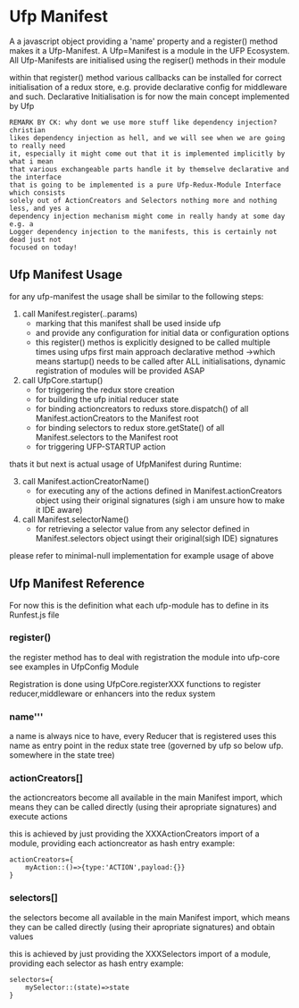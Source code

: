 # Ufp Manifest

 A a javascript object providing a 'name' property and a register() method makes it a Ufp-Manifest. A Ufp=Manifest is a module in the UFP Ecosystem. All Ufp-Manifests are initialised using the regiser() methods in their module
 
 within that register() method various callbacks can be installed for correct initialisation
 of a redux store, e.g. provide declarative config for middleware and such. Declarative Initialisation is for now the main concept implemented by Ufp 
 
    REMARK BY CK: why dont we use more stuff like dependency injection? christian 
    likes dependency injection as hell, and we will see when we are going to really need
    it, especially it might come out that it is implemented implicitly by what i mean 
    that various exchangeable parts handle it by themselve declarative and the interface
    that is going to be implemented is a pure Ufp-Redux-Module Interface which consists
    solely out of ActionCreators and Selectors nothing more and nothing less, and yes a
    dependency injection mechanism might come in really handy at some day e.g. a 
    Logger dependency injection to the manifests, this is certainly not dead just not 
    focused on today!
 
 
 
## Ufp Manifest Usage

for any ufp-manifest the usage shall be similar to the following steps:

1. call Manifest.register(..params) 
    - marking that this manifest shall be used inside ufp
    - and provide any configuration for initial data or configuration options
    - this register() methos is explicitly designed to be called multiple times using ufps first main approach declarative method ->which means startup() needs to be called after ALL initialisations, dynamic registration of modules will be provided ASAP
2. call UfpCore.startup() 
    - for triggering the redux store creation
    - for building the ufp initial reducer state
    - for binding actioncreators to reduxs store.dispatch() of all Manifest.actionCreators to the Manifest root
    - for binding selectors to redux store.getState() of all Manifest.selectors to the Manifest root
    - for triggering UFP-STARTUP action
    

thats it but next is actual usage of UfpManifest during Runtime:

3. call Manifest.actionCreatorName()   
    - for executing any of the actions defined in Manifest.actionCreators object using their original signatures (sigh i am unsure how to make it IDE aware)
4. call Manifest.selectorName()
    - for retrieving a selector value from any selector defined in Manifest.selectors object usingt their original(sigh IDE) signatures 
    
please refer to minimal-null implementation for example usage of above 
             
 
## Ufp Manifest Reference

For now this is the definition what each ufp-module has to define in its Runfest.js file

### register()

the register method has to deal with registration the module into ufp-core see examples in UfpConfig Module

Registration is done using UfpCore.registerXXX functions to register reducer,middleware or enhancers into the redux system

### name'''

a name is always nice to have, every Reducer that is registered uses this name as entry point in the redux state tree (governed by ufp so below ufp. somewhere in the state tree)


### actionCreators[]

the actioncreators become all available in the main Manifest import, which means they can be called directly (using their apropriate signatures) and execute actions

this is achieved by just providing the XXXActionCreators import of a module, providing each actioncreator as hash entry example:

    actionCreators={
        myAction::()=>{type:'ACTION',payload:{}}
    }


### selectors[]                                       
the selectors become all available in the main Manifest import, which means they can be called directly (using their apropriate signatures) and obtain values
                
this is achieved by just providing the XXXSelectors import of a module, providing each selector as hash entry example:

    selectors={
        mySelector::(state)=>state
    }

